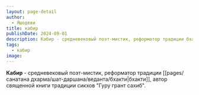 ```yaml
---
layout: page-detail
author:
  - Яшодеви
title: кабир
publishDate: 2024-09-01
description: Кабир - средневековый поэт-мистик, реформатор традиции бхакти, автор священной книги традиции сикхов "Гуру грант сахиб".
tags:
  - кабир
image:
---
```

**Кабир** - средневековый поэт-мистик, реформатор традиции [[pages/санатана дхарма/шат-даршана/веданта/бхакти|бхакти]], автор священной книги традиции сикхов "Гуру грант сахиб".

